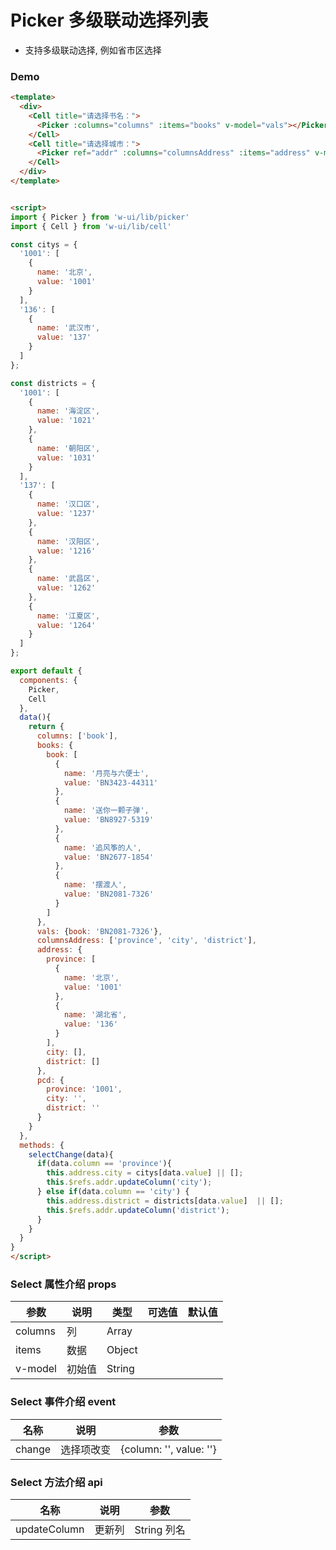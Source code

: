 # Picker 多级联动选择列表 

+ 支持多级联动选择, 例如省市区选择


### Demo
```html
<template>
  <div>
    <Cell title="请选择书名：">
      <Picker :columns="columns" :items="books" v-model="vals"></Picker>
    </Cell>
    <Cell title="请选择城市：">
      <Picker ref="addr" :columns="columnsAddress" :items="address" v-model="pcd" @change="selectChange"></Picker>
    </Cell>
  </div>
</template>


<script>
import { Picker } from 'w-ui/lib/picker'
import { Cell } from 'w-ui/lib/cell'

const citys = {
  '1001': [
    {
      name: '北京',
      value: '1001'
    }
  ],
  '136': [
    {
      name: '武汉市',
      value: '137'
    }
  ]
};

const districts = {
  '1001': [
    {
      name: '海淀区',
      value: '1021'
    },
    {
      name: '朝阳区',
      value: '1031'
    }
  ],
  '137': [
    {
      name: '汉口区',
      value: '1237'
    },
    {
      name: '汉阳区',
      value: '1216'
    },
    {
      name: '武昌区',
      value: '1262'
    },
    {
      name: '江夏区',
      value: '1264'
    }
  ]
};

export default {
  components: {
    Picker,
    Cell
  },
  data(){
    return {
      columns: ['book'],
      books: {
        book: [
          {
            name: '月亮与六便士',
            value: 'BN3423-44311'
          },
          {
            name: '送你一颗子弹',
            value: 'BN8927-5319'
          },
          {
            name: '追风筝的人',
            value: 'BN2677-1854'
          },
          {
            name: '摆渡人',
            value: 'BN2081-7326'
          }
        ]
      },
      vals: {book: 'BN2081-7326'},
      columnsAddress: ['province', 'city', 'district'],
      address: {
        province: [
          {
            name: '北京',
            value: '1001'
          },
          {
            name: '湖北省',
            value: '136'
          }
        ],
        city: [],
        district: []
      },
      pcd: {
        province: '1001',
        city: '',
        district: ''
      }
    }
  },
  methods: {
    selectChange(data){
      if(data.column == 'province'){
        this.address.city = citys[data.value] || [];
        this.$refs.addr.updateColumn('city');
      } else if(data.column == 'city') {
        this.address.district = districts[data.value]  || [];
        this.$refs.addr.updateColumn('district');
      }
    }
  }
}
</script>

```

###  Select 属性介绍 props

| 参数           | 说明        | 类型       | 可选值        | 默认值     |
|---------------|-------------|-----------|--------------|-----------|
| columns       | 列          | Array     |              |       |
| items         | 数据        | Object     |             |          |
| v-model       | 初始值      | String     |              |          | 

###  Select 事件介绍  event

|  名称          | 说明        | 参数       | 
|---------------|-------------|-----------|
| change        | 选择项改变    | {column: '', value: ''}     |


###  Select 方法介绍  api

|  名称          | 说明        | 参数       | 
|---------------|-------------|-----------|
| updateColumn    | 更新列    | String   列名  |